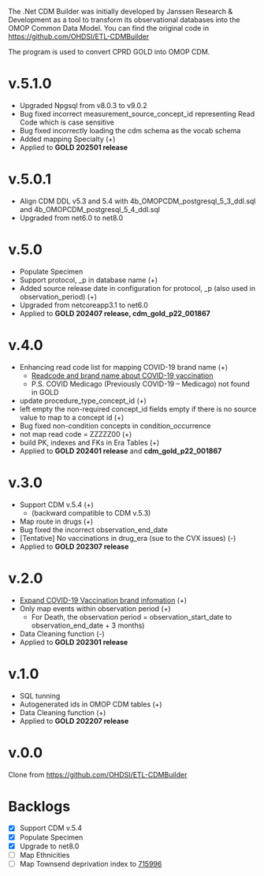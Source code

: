 The .Net CDM Builder was initially developed by Janssen Research & Development as a tool to transform its observational databases into the OMOP Common Data Model.
You can find the original code in https://github.com/OHDSI/ETL-CDMBuilder

The program is used to convert CPRD GOLD into OMOP CDM. 

v.5.1.0
=============
* Upgraded Npgsql from v8.0.3 to v9.0.2
* Bug fixed incorrect measurement_source_concept_id representing Read Code which is case sensitive
* Bug fixed incorrectly loading the cdm schema as the vocab schema
* Added mapping Specialty (+)
* Applied to **GOLD 202501 release**

v.5.0.1
=============
* Align CDM DDL v5.3 and 5.4 with 4b_OMOPCDM_postgresql_5_3_ddl.sql and 4b_OMOPCDM_postgresql_5_4_ddl.sql
* Upgraded from net6.0 to net8.0

v.5.0
=============
* Populate Specimen
* Support protocol, _p in database name (+)
* Added source release date in configuration for protocol, _p (also used in observation_period) (+)
* Upgraded from netcoreapp3.1 to net6.0
* Applied to **GOLD 202407 release, cdm_gold_p22_001867**


v.4.0
=============
* Enhancing read code list for mapping COVID-19 brand name (+)
    - [Readcode and brand name about COVID-19 vaccination](https://help.cegedim-healthcare.co.uk/Coronavirus_guidance/Content/Coronavirus_Guidance/Vaccinations.htm)
    - P.S. COVID Medicago (Previously COVID-19 – Medicago) not found in GOLD
* update procedure_type_concept_id (+)
* left empty the non-required concept_id fields empty if there is no source value to map to a concept id (+)
* Bug fixed non-condition concepts in condition_occurrence
* not map read code = ZZZZZ00 (+)
* build PK, indexes and FKs in Era Tables (+)
* Applied to **GOLD 202401 release** and **cdm_gold_p22_001867**

v.3.0
=============
* Support CDM v.5.4 (+)
    - (backward compatible to CDM v.5.3)
* Map route in drugs (+)
* Bug fixed the incorrect observation_end_date
* [Tentative] No vaccinations in drug_era (sue to the CVX issues) (-)
* Applied to **GOLD 202307 release**
  
v.2.0
=============
* [Expand COVID-19 Vaccination brand infomation](https://cprd.com/sites/default/files/2022-03/SARS-CoV-2%20counts%20Feb2022.pdf) (+)
* Only map events within observation period (+)
    - For Death, the observation period = observation_start_date to observation_end_date + 3 months)
* Data Cleaning function (-)
* Applied to **GOLD 202301 release**

v.1.0
=============
* SQL tunning
* Autogenerated ids in OMOP CDM tables (+)
* Data Cleaning function (+)
* Applied to **GOLD 202207 release**

v.0.0
=============
Clone from https://github.com/OHDSI/ETL-CDMBuilder

Backlogs
=============
- [x] Support CDM v.5.4
- [x] Populate Specimen 
- [x] Upgrade to net8.0
- [ ] Map Ethnicities 
- [ ] Map Townsend deprivation index to [715996](https://athena.ohdsi.org/search-terms/terms/715996) 
